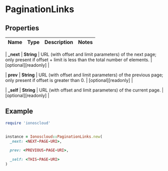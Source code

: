 # PaginationLinks

## Properties

| Name | Type | Description | Notes |
| ---- | ---- | ----------- | ----- |

| **_next** | **String** | URL (with offset and limit parameters) of the next page; only present if offset + limit is less than the total number of elements. | [optional][readonly] |

| **prev** | **String** | URL (with offset and limit parameters) of the previous page; only present if offset is greater than 0. | [optional][readonly] |

| **_self** | **String** | URL (with offset and limit parameters) of the current page. | [optional][readonly] |

## Example

```ruby
require 'ionoscloud'


instance = Ionoscloud::PaginationLinks.new(
  _next: <NEXT-PAGE-URI>,

  prev: <PREVIOUS-PAGE-URI>,

  _self: <THIS-PAGE-URI>
)
```

